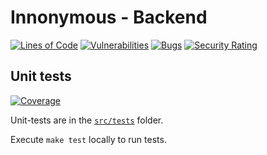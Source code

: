 # Innonymous - Backend

[![Lines of Code](https://sonarcloud.io/api/project_badges/measure?project=innonymous_backend&metric=ncloc)](https://sonarcloud.io/summary/new_code?id=innonymous_backend)
[![Vulnerabilities](https://sonarcloud.io/api/project_badges/measure?project=innonymous_backend&metric=vulnerabilities)](https://sonarcloud.io/summary/new_code?id=innonymous_backend)
[![Bugs](https://sonarcloud.io/api/project_badges/measure?project=innonymous_backend&metric=bugs)](https://sonarcloud.io/summary/new_code?id=innonymous_backend)
[![Security Rating](https://sonarcloud.io/api/project_badges/measure?project=innonymous_backend&metric=security_rating)](https://sonarcloud.io/summary/new_code?id=innonymous_backend)

## Unit tests

[![Coverage](https://sonarcloud.io/api/project_badges/measure?project=innonymous_backend&metric=coverage)](https://sonarcloud.io/summary/new_code?id=innonymous_backend)

Unit-tests are in the [`src/tests`](src/tests) folder.

Execute `make test` locally to run tests.
